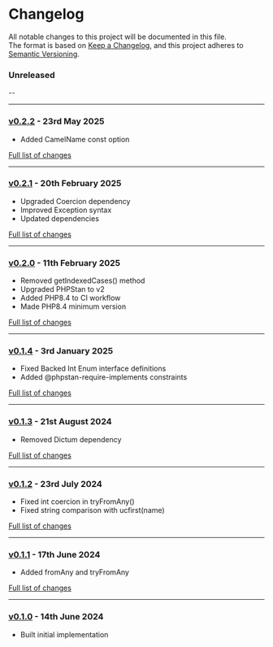 # Changelog

All notable changes to this project will be documented in this file.<br>
The format is based on [Keep a Changelog](https://keepachangelog.com/en/1.0.0/),
and this project adheres to [Semantic Versioning](https://semver.org/spec/v2.0.0.html).

### Unreleased
--

---

### [v0.2.2](https://github.com/decodelabs/enumerable/commits/v0.2.2) - 23rd May 2025

- Added CamelName const option

[Full list of changes](https://github.com/decodelabs/enumerable/compare/v0.2.1...v0.2.2)

---

### [v0.2.1](https://github.com/decodelabs/enumerable/commits/v0.2.1) - 20th February 2025

- Upgraded Coercion dependency
- Improved Exception syntax
- Updated dependencies

[Full list of changes](https://github.com/decodelabs/enumerable/compare/v0.2.0...v0.2.1)

---

### [v0.2.0](https://github.com/decodelabs/enumerable/commits/v0.2.0) - 11th February 2025

- Removed getIndexedCases() method
- Upgraded PHPStan to v2
- Added PHP8.4 to CI workflow
- Made PHP8.4 minimum version

[Full list of changes](https://github.com/decodelabs/enumerable/compare/v0.1.4...v0.2.0)

---

### [v0.1.4](https://github.com/decodelabs/enumerable/commits/v0.1.4) - 3rd January 2025

- Fixed Backed Int Enum interface definitions
- Added @phpstan-require-implements constraints

[Full list of changes](https://github.com/decodelabs/enumerable/compare/v0.1.3...v0.1.4)

---

### [v0.1.3](https://github.com/decodelabs/enumerable/commits/v0.1.3) - 21st August 2024

- Removed Dictum dependency

[Full list of changes](https://github.com/decodelabs/enumerable/compare/v0.1.2...v0.1.3)

---

### [v0.1.2](https://github.com/decodelabs/enumerable/commits/v0.1.2) - 23rd July 2024

- Fixed int coercion in tryFromAny()
- Fixed string comparison with ucfirst(name)

[Full list of changes](https://github.com/decodelabs/enumerable/compare/v0.1.1...v0.1.2)

---

### [v0.1.1](https://github.com/decodelabs/enumerable/commits/v0.1.1) - 17th June 2024

- Added fromAny and tryFromAny

[Full list of changes](https://github.com/decodelabs/enumerable/compare/v0.1.0...v0.1.1)

---

### [v0.1.0](https://github.com/decodelabs/enumerable/commits/v0.1.0) - 14th June 2024

- Built initial implementation
